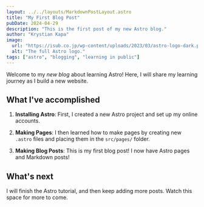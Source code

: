 ```yaml
---
layout: ../../layouts/MarkdownPostLayout.astro
title: "My First Blog Post"
pubDate: 2024-04-29
description: "This is the first post of my new Astro blog."
author: "Krystian Kapa"
image:
  url: "https://isub.co.jp/wp-content/uploads/2023/03/astro-logo-dark.png"
  alt: "The full Astro logo."
tags: ["astro", "blogging", "learning in public"]
---
```


Welcome to my _new blog_ about learning Astro! Here, I will share my learning journey as I build a new website.

## What I've accomplished

1. **Installing Astro**: First, I created a new Astro project and set up my online accounts.

2. **Making Pages**: I then learned how to make pages by creating new `.astro` files and placing them in the `src/pages/` folder.

3. **Making Blog Posts**: This is my first blog post! I now have Astro pages and Markdown posts!

## What's next

I will finish the Astro tutorial, and then keep adding more posts. Watch this space for more to come.
